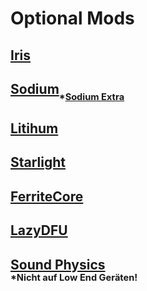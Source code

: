 # **Optional Mods**

## [Iris](https://modrinth.com/mod/iris/version/1.18.x-v1.2.4)
## [Sodium](https://modrinth.com/mod/sodium/version/mc1.18.2-0.4.1)<sub><sub>*[Sodium Extra](https://www.curseforge.com/minecraft/mc-mods/sodium-extra/files/3733071)</sup></sub>
## [Litihum](https://modrinth.com/mod/lithium/version/mc1.18.2-0.7.9)
## [Starlight](https://www.curseforge.com/minecraft/mc-mods/starlight/files/3667443)
## [FerriteCore](https://modrinth.com/mod/ferrite-core/version/4.2.1-fabric)
## [LazyDFU](https://www.curseforge.com/minecraft/mc-mods/lazydfu/files/3209972)


## [Sound Physics](https://www.curseforge.com/minecraft/mc-mods/sound-physics-remastered/files/3775919)</br><sub><sup>*Nicht auf Low End Geräten!</sub></sup>
